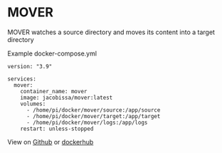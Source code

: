 # MOVER

MOVER watches a source directory and moves its content into a target directory

Example docker-compose.yml
```
version: "3.9"

services:
  mover:
    container_name: mover
    image: jacobissa/mover:latest
    volumes:
      - /home/pi/docker/mover/source:/app/source
      - /home/pi/docker/mover/target:/app/target
      - /home/pi/docker/mover/logs:/app/logs
    restart: unless-stopped
```

View on [Github](https://github.com/jacobissa/mover) or [dockerhub](https://hub.docker.com/r/jacobissa/mover)
